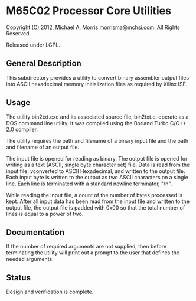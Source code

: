 M65C02 Processor Core Utilities
===============================

Copyright (C) 2012, Michael A. Morris <morrisma@mchsi.com>.
All Rights Reserved.

Released under LGPL.

General Description
-------------------

This subdirectory provides a utility to convert binary assembler output files into
ASCII hexadecimal memory initialization files as required by Xilinx ISE. 

Usage
-----

The utility bin2txt.exe and its associated source file, bin2txt.c, operate as a
DOS command line utility. It was compiled using the Borland Turbo C/C++ 2.0 compiler.

The utility requires the path and filename of a binary input file and
the path and filename of an output file.

The input file is opened for reading as binary. The output file is opened for writing
as a text (ASCII, single byte character set) file. Data is read from the input file,
vconverted to ASCII Hexadecimal, and written to the output file. Each input byte
is written to the output as two ASCII characters on a single line. Each line is
terminated with a standard newline terminator, "\n".

While reading the input file, a count of the number of bytes processed is kept.
After all input data has been read from the input file and written to the output
file, the output file is padded with 0x00 so that the total number of lines is
equal to a power of two.

Documentation
-------------

If the number of required arguments are not supplied, then before terminating the
utility will print out a prompt to the user that defines the needed arguments.

Status
------

Design and verification is complete.